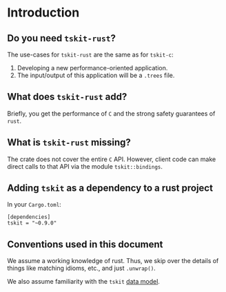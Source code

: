 # Introduction

## Do you need `tskit-rust`?

The use-cases for `tskit-rust` are the same as for `tskit-c`:

1. Developing a new performance-oriented application.
2. The input/output of this application will be a `.trees` file.

## What does `tskit-rust` add?

Briefly, you get the performance of `C` and the strong safety guarantees of `rust`.

## What is `tskit-rust` missing?

The crate does not cover the entire `C` API.
However, client code can make direct calls to that API via the module `tskit::bindings`.

## Adding `tskit` as a dependency to a rust project

In your `Cargo.toml`:

```{toml}
[dependencies]
tskit = "~0.9.0"
```

## Conventions used in this document

We assume a working knowledge of rust.
Thus, we skip over the details of things like matching idioms, etc.,
and just `.unwrap()`.

We also assume familiarity with the `tskit` [data model](https://tskit.dev/tskit/docs/stable/data-model.html).
